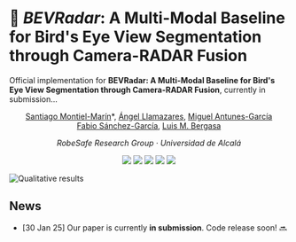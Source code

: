 # 🚖 *BEVRadar*: A Multi-Modal Baseline for Bird's Eye View Segmentation through Camera-RADAR Fusion
Official implementation for **BEVRadar: A Multi-Modal Baseline for Bird's Eye View Segmentation through Camera-RADAR Fusion**, currently in submission...

<p align="center"><a href="https://scholar.google.es/citations?user=C84lnbUAAAAJ&hl">Santiago Montiel-Marín</a>*, <a href="https://scholar.google.es/citations?user=DmrsFwEAAAAJ&hl">Ángel Llamazares</a>, <a href="https://scholar.google.es/citations?user=5ZWa7pIAAAAJ&hl">Miguel Antunes-García</a><br><a href="https://scholar.google.es/citations?hl=es&user=2WZVFWQAAAAJ">Fabio Sánchez-García</a>, <a href="https://scholar.google.es/citations?hl=es&user=uEBILewAAAAJ">Luis M. Bergasa</a></p>

<p align="center"><i>RobeSafe Research Group · Universidad de Alcalá</i></p>

<div align=center>
    <img src=https://img.shields.io/badge/ArXiv-Soon!-red.svg?style=for-the-badge&logo=arxiv>
    <a href="https://pytorch.org/"><img src=https://img.shields.io/badge/PyTorch-2.4.1-EE4C2C.svg?style=for-the-badge&logo=pytorch></a>
    <a href="https://lightning.ai/docs/pytorch/stable/"><img src=https://img.shields.io/badge/Lightning-2.4-purple?style=for-the-badge&logo=lightning></a>
    <a href="https://wandb.ai/"><img src=https://img.shields.io/badge/Wandb-0.18.3-yellow?style=for-the-badge&logo=weightsandbiases></a>
    <a href="https://www.docker.com/"><img src=https://img.shields.io/badge/Docker-%23007FFF?style=for-the-badge&logo=docker&logoColor=white&labelColor=%23007FFF></a><br>
</div>


![Qualitative results](assets/qualitative_results.png)

## News
- [30 Jan 25] Our paper is currently **in submission**. Code release soon! 🔜

